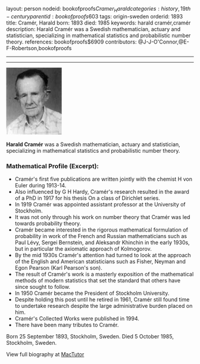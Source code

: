 layout: person
nodeid: bookofproofs$Cramer_Harald
categories: history,19th-century
parentid: bookofproofs$603
tags: origin-sweden
orderid: 1893
title: Cramér, Harald
born: 1893
died: 1985
keywords: harald cramér,cramér
description: Harald Cramér was a Swedish mathematician, actuary and statistician, specializing in mathematical statistics and probabilistic number theory.
references: bookofproofs$6909
contributors: @J-J-O'Connor,@E-F-Robertson,bookofproofs

---



---

![Cramer_Harald.jpg](https://github.com/bookofproofs/bookofproofs.github.io/blob/main/_sources/_assets/images/portraits/Cramer_Harald.jpg?raw=true)

**Harald Cramér** was a Swedish mathematician, actuary and statistician, specializing in mathematical statistics and probabilistic number theory.

### Mathematical Profile (Excerpt):
* Cramér's first five publications are written jointly with the chemist H von Euler during 1913-14.
* Also influenced by G H Hardy, Cramér's research resulted in the award of a PhD in 1917 for his thesis On a class of Dirichlet series.
* In 1919 Cramér was appointed assistant professor at the University of Stockholm.
* It was not only through his work on number theory that Cramér was led towards probability theory.
* Cramér became interested in the rigorous mathematical formulation of probability in work of the French and Russian mathematicians such as Paul Lévy, Sergei Bernstein, and Aleksandr Khinchin in the early 1930s, but in particular the axiomatic approach of Kolmogorov.
* By the mid 1930s Cramér's attention had turned to look at the approach of the English and American statisticians such as Fisher, Neyman and Egon Pearson (Karl Pearson's son).
* The result of Cramér's work is a masterly exposition of the mathematical methods of modern statistics that set the standard that others have since sought to follow.
* In 1950 Cramér became the President of Stockholm University.
* Despite holding this post until he retired in 1961, Cramér still found time to undertake research despite the large administrative burden placed on him.
* Cramér's Collected Works were published in 1994.
* There have been many tributes to Cramér.

Born 25 September 1893, Stockholm, Sweden. Died 5 October 1985, Stockholm, Sweden.

View full biography at [MacTutor](https://mathshistory.st-andrews.ac.uk/Biographies/Cramer_Harald/)
